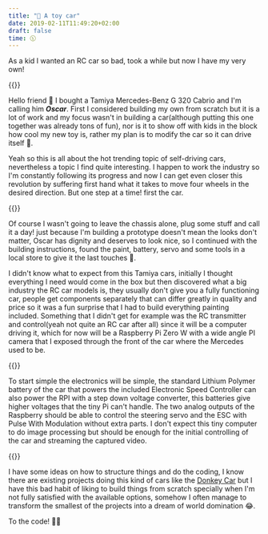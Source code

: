 ```yaml
---
title: "🚗 A toy car"
date: 2019-02-11T11:49:20+02:00
draft: false
time: 🕦
---
```


As a kid I wanted an RC car so bad, took a while but now I have my very own!

<!--more-->
{{<pic oscar_chasis>}}

Hello friend 👋 I bought a Tamiya Mercedes-Benz G 320 Cabrio and I'm calling him _**Oscar**_. First I considered building my own from scratch but it is a lot of work and my focus wasn't in building a car(although putting this one together was already tons of fun), nor is it to show off with kids in the block how cool my new toy is, rather my plan is to modify the car so it can drive itself 🤯.

Yeah so this is all about the hot trending topic of self-driving cars, nevertheless a topic I find quite interesting. I happen to work the industry so I'm constantly following its progress and now I can get even closer this revolution by suffering first hand what it takes to move four wheels in the desired direction. But one step at a time! first the car.

{{<pic oscar_paint>}}

Of course I wasn't going to leave the chassis alone, plug some stuff and call it a day! just because I'm building a prototype doesn't mean the looks don't matter, Oscar has dignity and deserves to look nice, so I continued with the building instructions, found the paint, battery, servo and some tools in a local store to give it the last touches 🎨.

I didn't know what to expect from this Tamiya cars, initially I thought everything I need would come in the box but then discovered what a big industry the RC car models is, they usually don't give you a fully functioning car, people get components separately that can differ greatly in quality and price so it was a fun surprise that I had to build everything painting included. Something that I didn't get for example was the RC transmitter and control(yeah not quite an RC car after all) since it will be a computer driving it, which for now will be a Raspberry Pi Zero W with a wide angle PI camera that I exposed through the front of the car where the Mercedes used to be.

{{<pic oscar>}}

To start simple the electronics will be simple, the standard Lithium Polymer battery of the car that powers the included Electronic Speed Controller can also power the RPI with a step down voltage converter, this batteries give higher voltages that the tiny Pi can't handle. The two analog outputs of the Raspberry should be able to control the steering servo and the ESC with Pulse With Modulation without extra parts. I don't expect this tiny computer to do image processing but should be enough for the initial controlling of the car and streaming the captured video.

{{<pic oscar_parts>}}

I have some ideas on how to structure things and do the coding, I know there are existing projects doing this kind of cars like the [Donkey Car](https://www.donkeycar.com) but I have this bad habit of liking to build things from scratch specially when I'm not fully satisfied with the available options, somehow I often manage to transform the smallest of the projects into a dream of world domination 😂.

To the code! 👨‍💻
